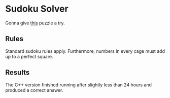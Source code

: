 # Sudoku Solver

Gonna give [this](https://cracking-the-cryptic.web.app/sudoku/36r8R9FNnN) puzzle a try.

## Rules

Standard sudoku rules apply. Furthermore, numbers in every cage must add up to a perfect square.

## Results

The C++ version finished running after slightly less than 24 hours and produced a correct answer.
